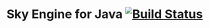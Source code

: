 Sky Engine for Java [![Build Status](https://travis-ci.org/Vondom/sky.svg?branch=master)](https://travis-ci.org/Vondom/sky)
===
